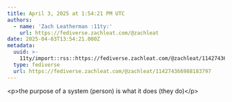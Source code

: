 ```yaml
---
title: April 3, 2025 at 1:54:21 PM UTC
authors:
  - name: 'Zach Leatherman :11ty:'
    url: https://fediverse.zachleat.com/@zachleat
date: 2025-04-03T13:54:21.000Z
metadata:
  uuid: >-
    11ty/import::rss::https://fediverse.zachleat.com/@zachleat/114274366988183797
  type: fediverse
  url: https://fediverse.zachleat.com/@zachleat/114274366988183797
---
```

\<p>the purpose of a system (person) is what it does (they do)\</p>